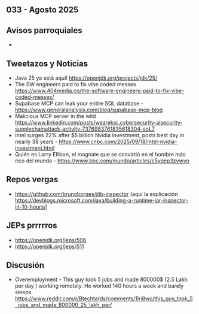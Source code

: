 033 - Agosto 2025
--

## Avisos parroquiales
*

## Tweetazos y Noticias
* Java 25 ya está aquí! https://openjdk.org/projects/jdk/25/
* The SW engineers paid to fix vibe coded messes https://www.404media.co/the-software-engineers-paid-to-fix-vibe-coded-messes/
* Supabase MCP can leak your entire SQL database - https://www.generalanalysis.com/blog/supabase-mcp-blog
* Malicious MCP server in the wild https://www.linkedin.com/posts/wearekoi_cybersecurity-aisecurity-supplychainattack-activity-7376983761835618304-soL7 
* Intel surges 22% after $5 billion Nvidia investment, posts best day in nearly 38 years - https://www.cnbc.com/2025/09/18/intel-nvidia-investment.html
* Quién es Larry Ellison, el magnate que se convirtió en el hombre más rico del mundo - https://www.bbc.com/mundo/articles/c5yqep3zvwvo

## Repos vergas
* https://github.com/brunoborges/jlib-inspector (aquí la explicación https://devblogs.microsoft.com/java/building-a-runtime-jar-inspector-in-10-hours/)

## JEPs prrrrros
* https://openjdk.org/jeps/506
* https://openjdk.org/jeps/511

## Discusión
* Overemployment - This guy took 5 jobs and made 800000$ (2.5 Lakh per day ) working remotely. He worked 140 hours a week and barely sleeps. https://www.reddit.com/r/Btechtards/comments/1lri8wc/this_guy_took_5_jobs_and_made_800000_25_lakh_per/
